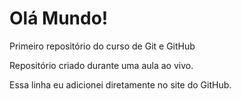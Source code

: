 # Olá Mundo!
 Primeiro repositório do curso de Git e GitHub

 Repositório criado durante uma aula ao vivo.
 
 Essa linha eu adicionei diretamente no site do GitHub.
